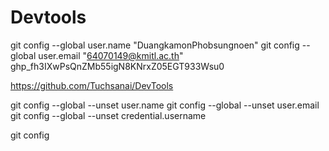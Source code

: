 # Devtools

git config --global user.name "DuangkamonPhobsungnoen"
git config --global user.email "64070149@kmitl.ac.th"
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
>>
https://github.com/Tuchsanai/DevTools
>>
git config --global --unset user.name
git config --global --unset user.email
git config --global --unset credential.username
>>
git config

